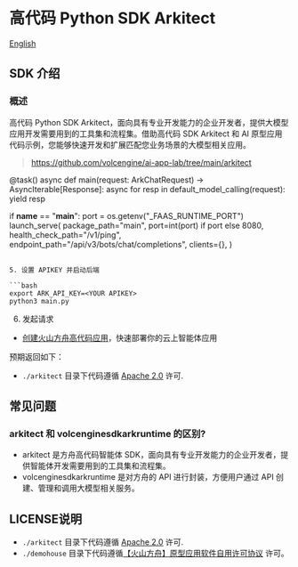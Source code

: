 # 高代码 Python SDK Arkitect
[English](./README_en.md)

## SDK 介绍

### 概述

高代码 Python SDK Arkitect，面向具有专业开发能力的企业开发者，提供大模型应用开发需要用到的工具集和流程集。借助高代码 SDK Arkitect 和 AI 原型应用代码示例，您能够快速开发和扩展匹配您业务场景的大模型相关应用。

> https://github.com/volcengine/ai-app-lab/tree/main/arkitect  


@task()
async def main(request: ArkChatRequest) -> AsyncIterable[Response]:
    async for resp in default_model_calling(request):
        yield resp


if __name__ == "__main__":
    port = os.getenv("_FAAS_RUNTIME_PORT")
    launch_serve(
        package_path="main",
        port=int(port) if port else 8080,
        health_check_path="/v1/ping",
        endpoint_path="/api/v3/bots/chat/completions",
        clients={},
    )

```

5. 设置 APIKEY 并启动后端

```bash
export ARK_API_KEY=<YOUR APIKEY>
python3 main.py
```

6. 发起请求

- [创建火山方舟高代码应用](https://console.volcengine.com/ark/region:ark+cn-beijing/assistant)，快速部署你的云上智能体应用  

预期返回如下：

- `./arkitect` 目录下代码遵循 [Apache 2.0](./APACHE_LICENSE) 许可.  

## 常见问题

### arkitect 和 volcenginesdkarkruntime 的区别?

- arkitect 是方舟高代码智能体 SDK，面向具有专业开发能力的企业开发者，提供智能体开发需要用到的工具集和流程集。
- volcenginesdkarkruntime 是对方舟的 API 进行封装，方便用户通过 API 创建、管理和调用大模型相关服务。

## LICENSE说明
- ```./arkitect``` 目录下代码遵循 [Apache 2.0](./APACHE_LICENSE) 许可.
- ```./demohouse``` 目录下代码遵循[【火山方舟】原型应用软件自用许可协议](ARK_LICENSE.md) 许可。